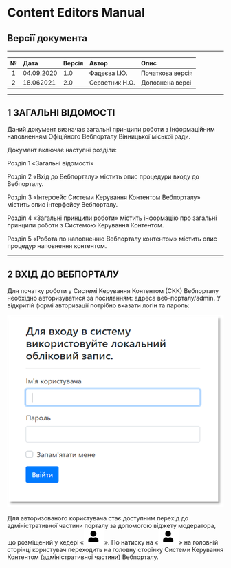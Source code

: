 # Content Editors Manual

## Версії документа

---

№ | Дата | Версія | Автор | Опис
:---: | :--- | :--- | :--- | :---
1 | 04.09.2020 | 1.0 |  Фадєєва І.Ю. | Початкова версія
2 | 18.062021 | 2.0 | Серветник Н.О. | Доповнена версі
 
---

## 1 ЗАГАЛЬНІ ВІДОМОСТІ

Даний документ визначає загальні принципи роботи з інформаційним наповненням Офіційного Вебпорталу Вінницької міської ради.

Документ включає наступні розділи:

Розділ 1 «Загальні відомості»

Розділ 2 «Вхід до Вебпорталу» містить опис процедури входу до Вебпорталу.

Розділ 3 «Інтерфейс Системи Керування Контентом Вебпорталу» містить опис інтерфейсу Вебпорталу.

Розділ 4 «Загальні принципи роботи» містить інформацію про загальні принципи роботи з Системою Керування Контентом.

Розділ 5 «Робота по наповненню Вебпорталу контентом» містить опис процедур наповнення контентом.

---

## 2 ВХІД ДО ВЕБПОРТАЛУ

Для початку роботи у Системі Керування Контентом (СКК) Вебпорталу необхідно авторизуватися за посиланням: адреса веб-порталу/admin. У відкритій формі авторизації потрібно вказати логін та пароль:

![Вхід до Вебпорталу](Вхід_до_Вебпорталу.png)



Для авторизованого користувача стає доступним перехід до адміністративної частини порталу за допомогою віджету модератора, що розміщений у хедері «![Хедер](Хедер.png)». 
По натиску на «![Хедер](Хедер.png)» на головній сторінці користувач переходить на головну сторінку  Системи Керування Контентом (адміністративної частини) Вебпорталу. 